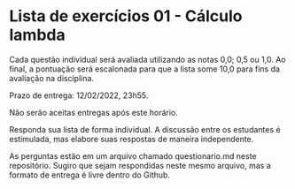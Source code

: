 # Lista de exercícios 01 - Cálculo lambda

Cada questão individual será avaliada utilizando as notas 0,0; 0,5 ou 1,0. Ao final, a pontuação será escalonada para que a lista some 10,0 para fins da avaliação na disciplina.

Prazo de entrega: 12/02/2022, 23h55.

Não serão aceitas entregas após este horário.

Responda sua lista de forma individual. A discussão entre os estudantes é estimulada, mas elabore suas respostas de maneira independente.

As perguntas estão em um arquivo chamado questionario.md neste repositório. Sugiro que sejam respondidas neste mesmo arquivo, mas a formato de entrega é livre dentro do Github.
